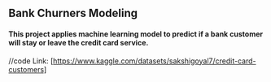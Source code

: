 ## Bank Churners Modeling
#### This project applies machine learning model to predict if a bank customer will stay or leave the credit card service. 

//code
Link: [https://www.kaggle.com/datasets/sakshigoyal7/credit-card-customers]

